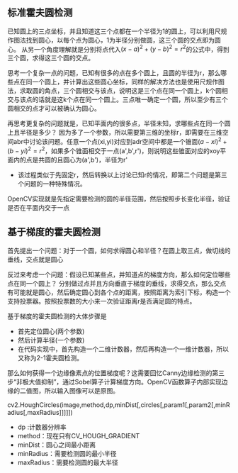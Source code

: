 ## 标准霍夫圆检测
已知圆上的三点坐标，并且知道这三个点都在一个半径为1的圆上，可以利用尺规作图法找到圆心，以每个点为圆心，1为半径分别做圆，这三个圆的交点即为圆心。
从另一个角度理解就是分别将点代入$(x-a)^2+(y-b)^2 = r^2$的公式中，得到三个圆，求得这三个圆的交点。

思考一个复杂一点的问题，已知有很多的点在多个圆上，且圆的半径为r，那么哪些点在同一个圆上，并计算出这些圆心坐标，同样的解决方法也是使用尺规作图法，求取圆的角点，三个圆相交与该点，说明这是三个点在同一个圆上，k个圆相交与该点的话就是这k个点在同一个圆上。三点唯一确定一个圆，所以至少有三个圆相交的点才可以被确认为圆心。

再思考更复杂的问题就是，已知平面内的很多点，半径未知，求哪些点在同一个圆上且半径是多少？
因为多了一个参数，所以需要第三维的坐标r，即需要在三维空间abr中讨论该问题。任意一个点(xi,yi)对应到adr空间中都是一个锥面$(a-xi)^2+(b-yi)^2 = r^2$，如果多个锥面相交于一点(a',b',r')，则说明这些锥面对应的xoy平面内的点是共圆的且圆心为(a',b')，半径为r'
- 该过程类似于先固定r，然后转换以上讨论已知r的情况，即第二个问题是第三个问题的一种特殊情况。

OpenCV实现就是先指定需要检测的圆的半径范围，然后按照步长变化半径，验证是否在平面内交于一点

## 基于梯度的霍夫圆检测
首先提出一个问题：对于一个圆，如何求得圆心和半径？在圆上取三点，做切线的垂线，交点就是圆心

反过来考虑一个问题：假设已知某些点，并知道点的梯度方向，那么如何定位哪些点在同一个圆上？
分别做过点并且方向垂直于梯度的垂线，求得交点，那么交点有可能就是圆心，然后确定圆心到各个点的距离，按照距离为索引下标，构造一个支持投票器。按照投票数的大小来一次验证距离r是否满足圆的特点。

基于梯度的霍夫圆检测的大体步骤是
- 首先定位圆心(两个参数)
- 然后计算半径(一个参数)
- 在代码实现中，首先构造一个二维计数器，然后再构造一个一维计数器，所以又称为2-1霍夫圆检测。

那么如何获得一个边缘像素点的位置梯度呢？这需要回忆Canny边缘检测的第三步“非极大值抑制”，通过Sobel算子计算梯度方向。OpenCV函数算子内部实现边缘的二值图，所以输入图像可以是原图。

cv2.HoughCircles(image,method,dp,minDist[,circles[,param1[,param2[,minRadius[,maxRadius]]]]])
- dp :计数器分辨率
- method：现在只有CV_HOUGH_GRADIENT
- minDist：圆心之间最小距离
- minRadius：需要检测圆的最小半径
- maxRadius：需要检测圆的最大半径
